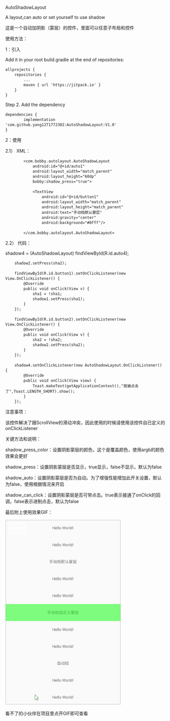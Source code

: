 AutoShadowLayout

A layout,can auto or set yourself to use shadow

这是一个自动加阴影（蒙层）的控件，里面可以任意子布局和控件

使用方法：

1：引入

Add it in your root build.gradle at the end of repositories:

	allprojects {
		repositories {
			...
			maven { url 'https://jitpack.io' }
		}
	}

Step 2. Add the dependency

	dependencies {
	        implementation 'com.github.yang1271772302:AutoShadowLayout:V1.0'
	}


2：使用

2.1）
XML：


            <com.bobby.autolayout.AutoShadowLayout
                android:id="@+id/auto1"
                android:layout_width="match_parent"
                android:layout_height="60dp"
                bobby:shadow_press="true">

                <TextView
                    android:id="@+id/button1"
                    android:layout_width="match_parent"
                    android:layout_height="match_parent"
                    android:text="手动档默认蒙层"
                    android:gravity="center"
                    android:background="#0fff"/>

            </com.bobby.autolayout.AutoShadowLayout>


2.2）
代码：

 shadow4 = (AutoShadowLayout) findViewById(R.id.auto4);

        shadow2.setPress(sha2);

        findViewById(R.id.button1).setOnClickListener(new View.OnClickListener() {
            @Override
            public void onClick(View v) {
                sha1 = !sha1;
                shadow1.setPress(sha1);
            }
        });

        findViewById(R.id.button2).setOnClickListener(new View.OnClickListener() {
            @Override
            public void onClick(View v) {
                sha2 = !sha2;
                shadow2.setPress(sha2);
            }
        });

        shadow4.setOnClickListener(new AutoShadowLayout.OnClickListener() {
            @Override
            public void onClick(View view) {
                Toast.makeText(getApplicationContext(),"我被点击了",Toast.LENGTH_SHORT).show();
            }
        });


注意事项：

该控件解决了跟ScrollView的滑动冲突，因此使用的时候请使用该控件自已定义的onClickListener


关键方法和说明：

shadow_press_color：设置阴影蒙层的颜色，这个是覆盖颜色，使用argb的颜色效果会更好

shadow_press：设置阴影蒙层是否显示，true显示，false不显示，默认为false

shadow_auto：设置阴影蒙层是否为自动。为了增强性能增加此开关设置，默认为false，使用根据情况来开启

shadow_can_click：设置阴影蒙层是否可带点击。true表示接通了onClick的回调，false表示进制点击，默认为false

最后附上使用效果GIF：

![gif](https://github.com/yang1271772302/AutoShadowLayout/raw/master/testgif.gif)

看不了的小伙伴在项目里点开GIF即可查看
